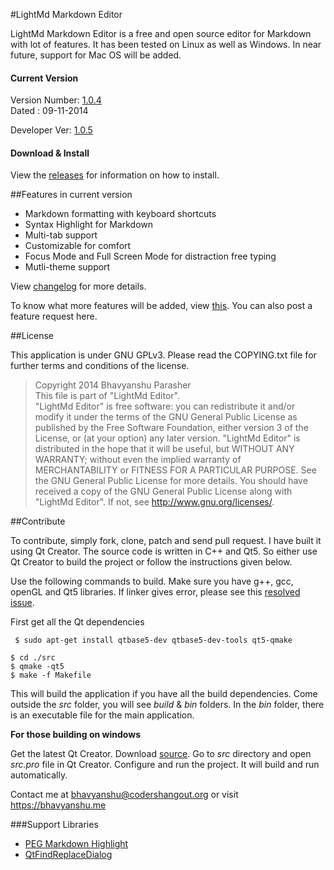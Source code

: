 #LightMd Markdown Editor

LightMd Markdown Editor is a free and open source editor for Markdown with lot of features. It has been tested on Linux as well as Windows. In near future, support for Mac OS will be added. 

#### Current Version 
Version Number: [1.0.4](https://github.com/bhavyanshu/LightMd_Editor/releases/tag/v1.0.4)   
Dated : 09-11-2014    
     
Developer Ver: [1.0.5](https://github.com/bhavyanshu/LightMd_Editor/archive/master.zip)    

#### Download & Install

View the [releases](https://github.com/bhavyanshu/LightMd_Editor/releases) for information on how to install.

##Features in current version

* Markdown formatting with keyboard shortcuts
* Syntax Highlight for Markdown
* Multi-tab support
* Customizable for comfort
* Focus Mode and Full Screen Mode for distraction free typing
* Mutli-theme support

View [changelog](https://github.com/bhavyanshu/LightMd_Editor/blob/master/debian/changelog) for more details.

To know what more features will be added, view [this](https://github.com/bhavyanshu/LightMd_Editor/labels/enhancement). You can also post a feature request here.

##License

This application is under GNU GPLv3. Please read the COPYING.txt file for further terms and conditions of the license.

>Copyright 2014 Bhavyanshu Parasher  
 This file is part of "LightMd Editor".  
 "LightMd Editor" is free software: you can redistribute it and/or modify it
 under the terms of the GNU General Public License as published by the Free Software Foundation,
 either version 3 of the License, or (at your option) any later version.
 "LightMd Editor" is distributed in the hope that it will be useful,
 but WITHOUT ANY WARRANTY; without even the implied warranty of MERCHANTABILITY
 or FITNESS FOR A PARTICULAR PURPOSE. See the GNU General Public License for more details.
 You should have received a copy of the GNU General Public License along with "LightMd Editor".
 If not, see http://www.gnu.org/licenses/.

##Contribute

To contribute, simply fork, clone, patch and send pull request.
I have built it using Qt Creator. The source code is written in C++ and Qt5. So either use Qt Creator to build the project or follow the instructions given below.

Use the following commands to build. Make sure you have g++, gcc, openGL and Qt5 libraries. If linker gives error, please see this [resolved issue](https://github.com/bhavyanshu/LightMd_Editor/issues/8). 

First get all the Qt dependencies

     $ sudo apt-get install qtbase5-dev qtbase5-dev-tools qt5-qmake

    $ cd ./src
    $ qmake -qt5
    $ make -f Makefile

This will build the application if you have all the build dependencies. Come outside the *src* folder, you will see *build* & *bin* folders. In the *bin* folder, there is an executable file for the main application.

**For those building on windows**  

Get the latest Qt Creator. Download [source](https://github.com/bhavyanshu/LightMd_Editor/archive/master.zip). Go to *src* directory and open *src.pro* file in Qt Creator. Configure and run the project. It will build and run automatically.

Contact me at bhavyanshu@codershangout.org or visit https://bhavyanshu.me

###Support Libraries

* [PEG Markdown Highlight](http://hasseg.org/peg-markdown-highlight/)
* [QtFindReplaceDialog](http://qtfindreplace.sourceforge.net/)
